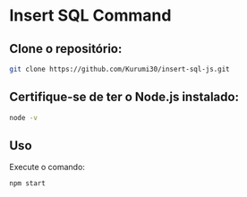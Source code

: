 # Insert SQL Command

## Clone o repositório:
```sh
git clone https://github.com/Kurumi30/insert-sql-js.git
```

## Certifique-se de ter o Node.js instalado:
```sh
node -v
```

## Uso

Execute o comando:
```sh
npm start
```